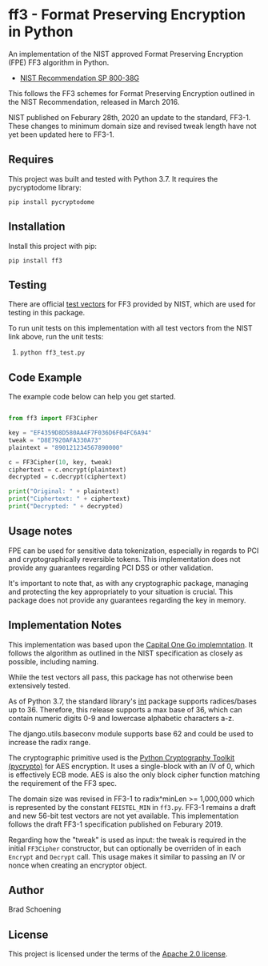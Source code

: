 # ff3 - Format Preserving Encryption in Python

An implementation of the NIST approved Format Preserving Encryption (FPE) FF3 algorithm in Python.

* [NIST Recommendation SP 800-38G](http://nvlpubs.nist.gov/nistpubs/SpecialPublications/NIST.SP.800-38G.pdf)

This follows the FF3 schemes for Format Preserving Encryption outlined in the NIST Recommendation, released in March 2016. 

NIST published on Feburary 28th, 2020 an update to the standard, FF3-1.  These changes to minimum domain size and revised tweak length have not
yet been updated here to FF3-1.

## Requires

This project was built and tested with Python 3.7.  It requires the pycryptodome library:

`pip install pycryptodome`

## Installation

Install this project with pip:

`pip install ff3`

## Testing

There are official [test vectors](http://csrc.nist.gov/groups/ST/toolkit/examples.html) for FF3 provided by NIST, which are used for testing in this package.

To run unit tests on this implementation with all test vectors from the NIST link above, run the unit tests:

  1. `python ff3_test.py`

## Code Example

The example code below can help you get started.

```python

from ff3 import FF3Cipher

key = "EF4359D8D580AA4F7F036D6F04FC6A94"
tweak = "D8E7920AFA330A73"
plaintext = "890121234567890000"

c = FF3Cipher(10, key, tweak)
ciphertext = c.encrypt(plaintext)
decrypted = c.decrypt(ciphertext)

print("Original: " + plaintext)
print("Ciphertext: " + ciphertext)
print("Decrypted: " + decrypted)

```

## Usage notes

FPE can be used for sensitive data tokenization, especially in regards to PCI and cryptographically reversible tokens. This implementation does not provide any guarantees regarding PCI DSS or other validation.

It's important to note that, as with any cryptographic package, managing and protecting the key appropriately to your situation is crucial. This package does not provide any guarantees regarding the key in memory.

## Implementation Notes

This implementation was based upon the [Capital One Go implemntation](https://github.com/capitalone/fpe).  It follows the algorithm as outlined in the NIST specification as closely as possible, including naming.  

While the test vectors all pass, this package has not otherwise been extensively tested. 

As of Python 3.7, the standard library's [int](https://docs.python.org/3/library/functions.html#int) package supports radices/bases up to 36. Therefore, this release supports a max base of 36, which can contain numeric digits 0-9 and lowercase alphabetic characters a-z.

The django.utils.baseconv module supports base 62 and could be used to increase the radix range.

The cryptographic primitive used is the [Python Cryptography Toolkit (pycrypto)](https://pypi.org/project/pycrypto) for AES encryption. It uses a single-block with an IV of 0, which is effectively ECB mode. AES is also the only block cipher function matching the requirement of the FF3 spec.

The domain size was revised in FF3-1 to radix^minLen >= 1,000,000 which is represented by the constant `FEISTEL_MIN` in `ff3.py`. FF3-1 remains a draft and new 56-bit test vectors are not yet available.  This implementation follows the draft FF3-1 specification published on Feburary 2019.

Regarding how the "tweak" is used as input: the tweak is required in the initial `FF3Cipher` constructor, but can optionally be overriden of in each `Encrypt` and `Decrypt` call. This usage makes it similar to passing an IV or nonce when creating an encryptor object.

## Author

Brad Schoening

## License

This project is licensed under the terms of the [Apache 2.0 license](https://www.apache.org/licenses/LICENSE-2.0).
